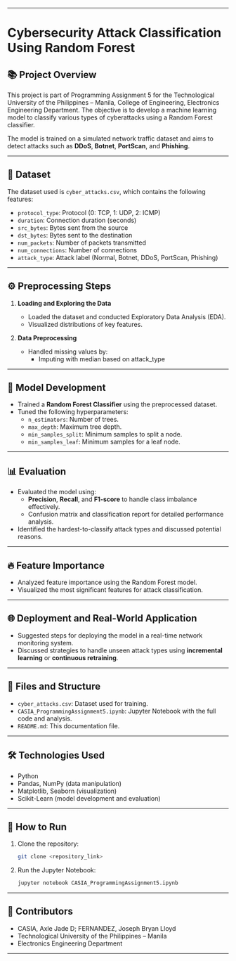 
---

# Cybersecurity Attack Classification Using Random Forest

## 📚 **Project Overview**
This project is part of Programming Assignment 5 for the Technological University of the Philippines – Manila, College of Engineering, Electronics Engineering Department. The objective is to develop a machine learning model to classify various types of cyberattacks using a Random Forest classifier. 

The model is trained on a simulated network traffic dataset and aims to detect attacks such as **DDoS**, **Botnet**, **PortScan**, and **Phishing**. 

---

## 🚀 **Dataset**
The dataset used is `cyber_attacks.csv`, which contains the following features:

- `protocol_type`: Protocol (0: TCP, 1: UDP, 2: ICMP)  
- `duration`: Connection duration (seconds)  
- `src_bytes`: Bytes sent from the source  
- `dst_bytes`: Bytes sent to the destination  
- `num_packets`: Number of packets transmitted  
- `num_connections`: Number of connections  
- `attack_type`: Attack label (Normal, Botnet, DDoS, PortScan, Phishing)  

---

## ⚙️ **Preprocessing Steps**
1. **Loading and Exploring the Data**
    - Loaded the dataset and conducted Exploratory Data Analysis (EDA).  
    - Visualized distributions of key features.  

2. **Data Preprocessing**
    - Handled missing values by:  
        - Imputing with median based on attack_type

---

## 🌲 **Model Development**
- Trained a **Random Forest Classifier** using the preprocessed dataset.  
- Tuned the following hyperparameters:  
    - `n_estimators`: Number of trees.  
    - `max_depth`: Maximum tree depth.  
    - `min_samples_split`: Minimum samples to split a node.  
    - `min_samples_leaf`: Minimum samples for a leaf node.  
---

## 📊 **Evaluation**
- Evaluated the model using:  
    - **Precision**, **Recall**, and **F1-score** to handle class imbalance effectively.  
    - Confusion matrix and classification report for detailed performance analysis.  
- Identified the hardest-to-classify attack types and discussed potential reasons.  

---

## 🔥 **Feature Importance**
- Analyzed feature importance using the Random Forest model.  
- Visualized the most significant features for attack classification.  

---

## 🌐 **Deployment and Real-World Application**
- Suggested steps for deploying the model in a real-time network monitoring system.  
- Discussed strategies to handle unseen attack types using **incremental learning** or **continuous retraining**.  

---

## 📂 **Files and Structure**
- `cyber_attacks.csv`: Dataset used for training.  
- `CASIA_ProgrammingAssignment5.ipynb`: Jupyter Notebook with the full code and analysis.  
- `README.md`: This documentation file.  

---

## 🛠️ **Technologies Used**
- Python  
- Pandas, NumPy (data manipulation)  
- Matplotlib, Seaborn (visualization)  
- Scikit-Learn (model development and evaluation)  

---

## 🚦 **How to Run**
1. Clone the repository:
   ```bash
   git clone <repository_link>
   ```
2. Run the Jupyter Notebook:
   ```bash
   jupyter notebook CASIA_ProgrammingAssignment5.ipynb
   ```

---

## 🤝 **Contributors**
- CASIA, Axle Jade D; FERNANDEZ, Joseph Bryan Lloyd
- Technological University of the Philippines – Manila  
- Electronics Engineering Department  

---
